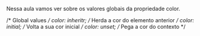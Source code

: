 Nessa aula vamos ver sobre os valores globais da propriedade color.

/* Global values */
color: inheritr; /* Herda a cor do elemento anterior */
color: initial; /* Volta a sua cor inicial */
color: unset; /* Pega a cor do contexto */
